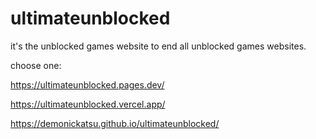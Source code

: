 # ultimateunblocked
it's the unblocked games website to end all unblocked games websites.

choose one:

https://ultimateunblocked.pages.dev/

https://ultimateunblocked.vercel.app/

https://demonickatsu.github.io/ultimateunblocked/
